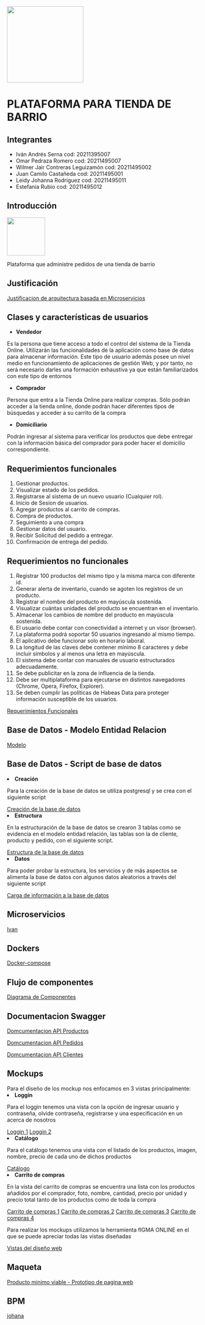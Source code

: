 <img src="https://www.udistrital.edu.co/themes/custom/versh/images/default/preloader.png" width="200">
<h1>PLATAFORMA PARA TIENDA DE BARRIO</h1>
<h2>Integrantes</h2>
<ul>
<li>Iván Andrés Serna cod: 20211395007</li>
<li>Omar Pedraza Romero cod: 20211495007</li>
<li>Wilmer Jair Contreras Leguizamón cod: 20211495002</li>
<li>Juan Camilo Castañeda cod: 20211495001</li>
<li>Leidy Johanna Rodriguez cod: 20211495011</li>
<li>Estefania Rubio cod: 20211495012</li>
</ul>

<h2>Introducción</h2>
<img src="https://us.123rf.com/450wm/schlaumal/schlaumal1807/schlaumal180700005/104710853-tienda-tienda-icono-con-se%C3%B1al-en-blanco-fachada-casa-aislado-blanco-plano-de-fondo.jpg" width="100">
<p>Plataforma que administre pedidos de una tienda de barrio</p>

<h2>Justificación</h2>
<a href="https://github.com/Ivanse90/tienda_de_barrio/blob/main/Justificacion%20Microservicios%20Mi%20Tienda.pdf">Justificacion de arquitectura basada en Microservicios</a>

<h2>Clases y características de usuarios</h2>
<ul>
<li><b>Vendedor </b> </li>
</ul>
<p>Es la persona que tiene acceso a todo el control del sistema de la Tienda Online. Utilizarán las funcionalidades de la aplicación como base de datos para almacenar información. Este tipo de usuario además posee un nivel medio en funcionamiento de aplicaciones de gestión Web, y por tanto, no será necesario darles una formación exhaustiva ya que están familiarizados con este tipo de entornos</p>

<ul>
<li><b>Comprador  </b> </li>
</ul>
<p>Persona que entra a la Tienda Online para realizar compras. Sólo podrán acceder a la tienda online, donde podrán hacer diferentes tipos de búsquedas y acceder a su carrito de la compra</p>

<ul>
<li><b>Domiciliario  </b> </li>
</ul>
<p>Podrán ingresar al sistema para verificar los productos que debe entregar con la información básica del comprador para poder hacer el domicilio correspondiente.</p>



<h2>Requerimientos funcionales</h2>
<ol> 
<li>Gestionar productos.</li>
<li>Visualizar estado de los pedidos.</li>
<li>Registrarse al sistema de un nuevo usuario (Cualquier rol).</li>
<li>Inicio de Sesion de usuarios.</li>
<li>Agregar productos al carrito de compras.</li>
<li>Compra de productos.</li>
<li>Seguimiento a una compra</li>
<li>Gestionar datos del usuario.</li>
<li>Recibir Solicitud del pedido a entregar.</li>
 <li>Confirmación de entrega del pedido.</li>

</ol>
<h2>Requerimientos no funcionales</h2>
<ol> 
<li>Registrar 100 productos del mismo tipo  y la misma marca con diferente id.</li>
<li>Generar alerta de inventario, cuando se agoten los registros de un producto.</li>
<li>Registrar el nombre del producto en mayúscula sostenida.</li>
<li>Visualizar cuántas unidades del producto se encuentran en el inventario.</li>
<li>Almacenar los cambios de nombre del producto en mayúscula sostenida.</li>
<li>El usuario debe contar con conectividad a internet y un visor (browser).</li>
<li>La plataforma podrá soportar 50 usuarios ingresando al mismo tiempo.</li>
<li>El aplicativo debe funcionar solo en horario laboral.</li>
<li>La longitud de las claves debe contener mínimo 8 caracteres y debe incluir símbolos y al menos una letra en mayúscula.</li>
<li>El sistema debe contar con manuales de usuario estructurados adecuadamente.</li>
<li>Se debe publicitar en la zona de influencia de la tienda.</li>
<li>Debe ser multiplataforma para ejecutarse en distintos navegadores (Chrome, Opera, Firefox, Explorer).</li>
<li>Se deben cumplir las políticas de Habeas Data para proteger información susceptible de los usuarios.</li>
</ol>


<a href="https://github.com/Ivanse90/tienda_de_barrio/blob/main/Requerimientos%20de%20software%20Mi%20tienda_Final.pdf">Requerimientos Funcionales</a>




<h2>Base de Datos - Modelo Entidad Relacion</h2>
<a href="https://github.com/Ivanse90/tienda_de_barrio/blob/main/modelo%20E-R.jpeg">Modelo</a>

<h2>Base de Datos - Script de base de datos</h2>

<li><b>Creación </b> </li>
</ul>
<p>Para la creación de la base de datos se utiliza postgresql y se crea con el siguiente script</p>
<a href="https://github.com/Ivanse90/tienda_de_barrio/blob/main/DB.sql">Creación de la base de datos</a>

<li><b>Estructura </b> </li>
</ul>
<p>En la estructuración de la base de datos se crearon 3 tablas como se evidencia en el modelo entidad relación, las tablas son la de 
cliente, producto y pedido, con el siguiente script.</p>
<a href="https://github.com/Ivanse90/tienda_de_barrio/blob/main/tablas.sql">Estructura de la base de datos</a>

<li><b>Datos </b> </li>
</ul>
<p>Para poder probar la estructura, los servicios y de más aspectos se alimenta la base de datos con algunos datos aleatorios a través del siguiente script</p>
<a href="https://github.com/Ivanse90/tienda_de_barrio/blob/main/datos.sql">Carga de información a la base de datos</a>

<h2>Microservicios</h2>

<a href="https://github.com/Ivanse90/tienda_de_barrio/blob/main/Requerimientos%20de%20software%20Mi%20tienda_Final.pdf">Ivan</a>

<h2>Dockers</h2>

<a href="https://github.com/Ivanse90/tienda_de_barrio/blob/main/docker-compose.yml">Docker-compose</a>

<h2>Flujo de componentes</h2>

<a href="https://github.com/Ivanse90/tienda_de_barrio/blob/main/FlujoComponentes.jpg">Diagrama de Componentes</a>

<h2>Documentacion Swagger</h2>
<a href="https://github.com/Ivanse90/tienda_de_barrio/blob/main/ProductoSwagger%20UI.pdf">Domcumentacion API Productos</a>
<p> </p>
<a href="https://github.com/Ivanse90/tienda_de_barrio/blob/main/PedidoSwagger%20UI.pdf">Domcumentacion API Pedidos</a>
<p> </p>
<a href="https://github.com/Ivanse90/tienda_de_barrio/blob/main/ClientesSwagger%20UI.pdf">Domcumentacion API Clientes</a>
<p> </p>

<h2>Mockups</h2>
Para el diseño de los mockup nos enfocamos en 3 vistas principalmente:
<li><b>Loggin </b> </li>
</ul>
<p>Para el loggin tenemos una vista con la opción de ingresar usuario y contraseña, olvide contraseña, registrarse y una especificación en un acerca de nosotros</p>
<a href="https://github.com/Ivanse90/tienda_de_barrio/blob/main/LOGGIN%201.pdf">Loggin 1</a>
<a href="https://github.com/Ivanse90/tienda_de_barrio/blob/main/LOGGIN%202.pdf">Loggin 2</a>

<li><b>Catálogo </b> </li>
</ul>
<p>Para el catálogo tenemos una vista con el listado de los productos, imagen, nombre, precio de cada uno de dichos productos</p>
<a href="https://github.com/Ivanse90/tienda_de_barrio/blob/main/CATALOGO%20DE%20PRODUCTOS.pdf">Catálogo</a>

<li><b>Carrito de compras </b> </li>
</ul>
<p>En la vista del carrito de compras se encuentra una lista con los productos añadidos por el comprador, foto, nombre, cantidad, precio por unidad y precio total tanto de los productos como de toda la compra</p>
<a href="https://github.com/Ivanse90/tienda_de_barrio/blob/main/CARRITO%20DE%20COMPRAS%201.pdf">Carrito de compras 1</a>
<a href="https://github.com/Ivanse90/tienda_de_barrio/blob/main/CARRITO%20DE%20COMPRAS%202.pdf">Carrito de compras 2</a>
<a href="https://github.com/Ivanse90/tienda_de_barrio/blob/main/CARRITO%20DE%20COMPRAS%203.pdf">Carrito de compras 3</a>
<a href="https://github.com/Ivanse90/tienda_de_barrio/blob/main/CARRITO%20DE%20COMPRAS%204.pdf">Carrito de compras 4</a>

<p>Para realizar los mockups utilizamos la herramienta fIGMA ONLINE en el que se puede apreciar todas las vistas diseñadas </p>
<a href="https://www.figma.com/file/PP0J6bO2N16JMkCelWmkiQ/Mockups?node-id=88%3A639">Vistas del diseño web</a>

<h2>Maqueta</h2>
<a href="https://wilmerud.github.io/tienda_de_barrio/mitiendita/">Producto minimo viable - Prototipo de pagina web</a>

<h2>BPM</h2>

<a href="https://github.com/Ivanse90/tienda_de_barrio/blob/main/Requerimientos%20de%20software%20Mi%20tienda_Final.pdf">johana</a>






